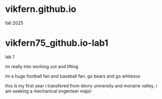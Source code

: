 # vikfern.github.io
fall 2025
# vikfern75_github.io-lab1
lab 1
<!DOCTYPE html>
<html lang="en">
<head>
<meta charset="utf-8">
<title>Internet Technologies and Web Design</title>
</head>
<body>
<p>im really into working out and lifting</p>
<p>im a huge football fan and baseball fan. go bears and go whitesox
</p>
<P>this is my first year i transfered from devry university and moraine valley, i am seeking a mechanical engenieer major</P>
</body>
</html>

